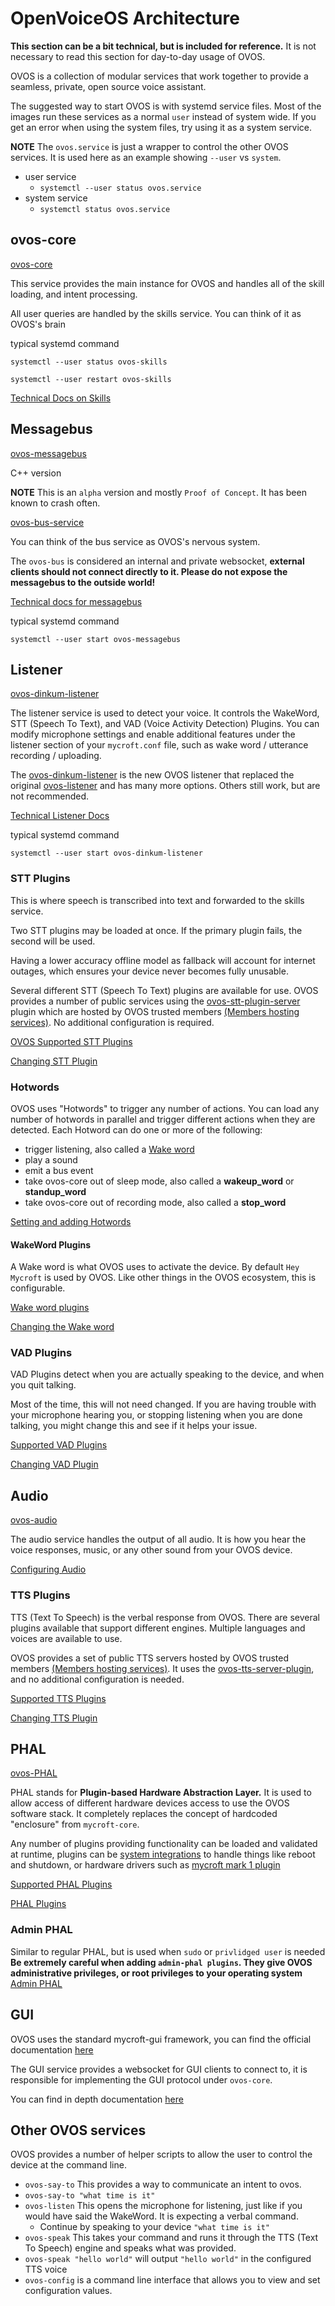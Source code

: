 # OpenVoiceOS Architecture
**This section can be a bit technical, but is included for reference.** It is not necessary to read this section for day-to-day usage of OVOS.

OVOS is a collection of modular services that work together to provide a seamless, private, open source voice assistant.

The suggested way to start OVOS is with systemd service files.  Most of the images run these services as a normal `user` instead of system wide.  If you get an error when using the system files, try using it as a system service.

**NOTE** The `ovos.service` is just a wrapper to control the other OVOS services.  It is used here as an example showing `--user` vs `system`.

- user service
  - `systemctl --user status ovos.service`
- system service
  - `systemctl status ovos.service`

## ovos-core
[ovos-core](https://github.com/OpenVoiceOS/ovos-core)

This service provides the main instance for OVOS and handles all of the skill loading, and intent processing.

All user queries are handled by the skills service.  You can think of it as OVOS's brain

typical systemd command

`systemctl --user status ovos-skills`

`systemctl --user restart ovos-skills`

[Technical Docs on Skills](https://openvoiceos.github.io/ovos-technical-manual/skills_service/)

## Messagebus
[ovos-messagebus](https://github.com/OpenVoiceOS/ovos-messagebus)

C++ version

**NOTE** This is an `alpha` version and mostly `Proof of Concept`.  It has been known to crash often.

[ovos-bus-service](https://github.com/OpenVoiceOS/ovos-bus_service)

You can think of the bus service as OVOS's nervous system.

The `ovos-bus` is considered an internal and private websocket, **external clients should not connect directly to it.  Please do not expose the messagebus to the outside world!**

[Technical docs for messagebus](https://openvoiceos.github.io/ovos-technical-manual/bus_service/)

typical systemd command

`systemctl --user start ovos-messagebus`

## Listener
[ovos-dinkum-listener](https://github.com/OpenVoiceOS/ovos-dinkum-listener)

The listener service is used to detect your voice.  It controls the WakeWord, STT (Speech To Text), and VAD (Voice Activity Detection) Plugins.  You can modify microphone settings and enable additional features under the listener section of your `mycroft.conf` file, such as wake word / utterance recording / uploading.

The [ovos-dinkum-listener](https://github.com/OpenVoiceOS/ovos-dinkum-listener) is the new OVOS listener that replaced the original [ovos-listener](https://github.com/OpenVoiceOS/ovos-listener) and has many more options.  Others still work, but are not recommended.

[Technical Listener Docs](https://openvoiceos.github.io/ovos-technical-manual/speech_service/)

typical systemd command

`systemctl --user start ovos-dinkum-listener`

### STT Plugins

This is where speech is transcribed into text and forwarded to the skills service.

Two STT plugins may be loaded at once.  If the primary plugin fails, the second will be used.

Having a lower accuracy offline model as fallback will account for internet outages, which ensures your device never becomes fully unusable.

Several different STT (Speech To Text) plugins are available for use.  OVOS provides a number of public services using the [ovos-stt-plugin-server](https://github.com/OpenVoiceOS/ovos-stt-plugin-server) plugin which are hosted by OVOS trusted members [(Members hosting services)](members.md#Members-hosting-services).  No additional configuration is required.

[OVOS Supported STT Plugins](https://github.com/orgs/OpenVoiceOS/repositories?q=ovos-stt-plugin&type=all&language=&sort=)

[Changing STT Plugin](ht_stt.md)

### Hotwords

OVOS uses "Hotwords" to trigger any number of actions.  You can load any number of hotwords in parallel and trigger different actions when they are detected.  Each Hotword can do one or more of the following:

  - trigger listening, also called a [Wake word](#WakeWord-plugins)
  - play a sound
  - emit a bus event
  - take ovos-core out of sleep mode, also called a **wakeup_word** or **standup_word**
  - take ovos-core out of recording mode, also called a **stop_word**

  [Setting and adding Hotwords](ht_ww.md)

#### WakeWord Plugins

A Wake word is what OVOS uses to activate the device.  By default `Hey Mycroft` is used by OVOS.  Like other things in the OVOS ecosystem, this is configurable.

[Wake word plugins](https://github.com/orgs/OpenVoiceOS/repositories?q=ovos-ww-plugin&type=all&language=&sort=)

[Changing the Wake word](ht-ww.md)


### VAD Plugins
VAD Plugins detect when you are actually speaking to the device, and when you quit talking.

Most of the time, this will not need changed.  If you are having trouble with your microphone hearing you, or stopping listening when you are done talking, you might change this and see if it helps your issue.

[Supported VAD Plugins](https://github.com/orgs/OpenVoiceOS/repositories?q=ovos-vad-plugin&type=all&language=&sort=)

[Changing VAD Plugin](ht_vad.md)

## Audio
[ovos-audio](https://github.com/OpenVoiceOS/ovos-audio)

The audio service handles the output of all audio. It is how you hear the voice responses, music, or any other sound from your OVOS device.

[Configuring Audio](audio_conf.md)

### TTS Plugins

TTS (Text To Speech) is the verbal response from OVOS.  There are several plugins available that support different engines.  Multiple languages and voices are available to use.

OVOS provides a set of public TTS servers hosted by OVOS trusted members [(Members hosting services)](members.md#Members-hosting-services).  It uses the [ovos-tts-server-plugin](https://github.com/OpenVoiceOS/ovos-tts-server-plugin), and no additional configuration is needed.

[Supported TTS Plugins](https://github.com/orgs/OpenVoiceOS/repositories?q=ovos-tts-plugin&type=all&language=&sort=)

[Changing TTS Plugin](ht_tts.md)

## PHAL
[ovos-PHAL](https://github.com/OpenVoiceOS/ovos-PHAL)

PHAL stands for **Plugin-based Hardware Abstraction Layer.**  It is used to allow access of different hardware devices access to use the OVOS software stack.  It completely replaces the concept of hardcoded "enclosure" from `mycroft-core`.

Any number of plugins providing functionality can be loaded and validated at runtime, plugins can be [system integrations](https://github.com/OpenVoiceOS/ovos-PHAL-plugin-system) to handle things like reboot and shutdown, or hardware drivers such as [mycroft mark 1 plugin](https://github.com/OpenVoiceOS/ovos-PHAL-plugin-mk1)

[Supported PHAL Plugins](https://github.com/orgs/OpenVoiceOS/repositories?q=ovos-phal-plugin&type=all&language=&sort=)

[PHAL Plugins](ht_phal.md)

### Admin PHAL
Similar to regular PHAL, but is used when `sudo` or `privlidged user` is needed
**Be extremely careful when adding `admin-phal plugins`.  They give OVOS administrative privileges, or root privileges to your operating system**
[Admin PHAL](ht_phal.md#adimn-phal)

## GUI
OVOS uses the standard mycroft-gui framework, you can find the official documentation [here](https://mycroft-ai.gitbook.io/docs/skill-development/displaying-information/mycroft-gui)

The GUI service provides a websocket for GUI clients to connect to, it is responsible for implementing the GUI protocol under `ovos-core`.

You can find in depth documentation [here](https://openvoiceos.github.io/ovos-technical-manual/gui_service/)

## Other OVOS services

OVOS provides a number of helper scripts to allow the user to control the device at the command line.

- `ovos-say-to`  This provides a way to communicate an intent to ovos.
- `ovos-say-to "what time is it"`
- `ovos-listen`  This opens the microphone for listening, just like if you would have said the WakeWord.  It is expecting a verbal command.
  - Continue by speaking to your device `"what time is it"`
- `ovos-speak`  This takes your command and runs it through the TTS (Text To Speech) engine and speaks what was provided.
- `ovos-speak "hello world"` will output `"hello world"` in the configured TTS voice
- `ovos-config` is a command line interface that allows you to view and set configuration values.
